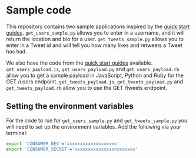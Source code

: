 # Sample code

This repository contains two sample applications inspired by the [quick start guides](https://developer.twitter.com/en/docs/labs/tweets-and-users/quick-starts). `get_users_sample.py` allows you to enter in a username, and it will return the location and bio for a user. `get_tweets_sample.py` allows you to enter in a Tweet id and will tell you how many likes and retweets a Tweet has had.

We also have the code from the [quick start guides](https://developer.twitter.com/en/docs/labs/tweets-and-users/quick-starts) available. `get_users_payload.js`, `get_users_payload.py` and `get_users_payload.rb` allow you to get a sample payload in JavaScript, Python and Ruby for the GET /users endpoint. `get_tweets_payload.js`, `get_tweets_payload.py` and `get_tweets_payload.rb` allow you to use the GET /tweets endpoint.

## Setting the environment variables

For the code to run for `get_users_sample.py` and `get_tweets_sample.py` you will need to set up the environment variables. Add the following via your terminal:

```bash
export 'CONSUMER_KEY'='xxxxxxxxxxxxxxxxxxx'
export 'CONSUMER_SECRET'='xxxxxxxxxxxxxxxxxxxxxxx'
```
